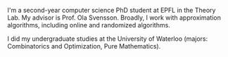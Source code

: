 





I'm a second-year computer science PhD student at EPFL in the Theory Lab. My advisor is Prof. Ola Svensson. Broadly, I work with approximation algorithms, including online and randomized algorithms.

I did my undergraduate studies at the University of Waterloo (majors: Combinatorics and Optimization, Pure Mathematics).
